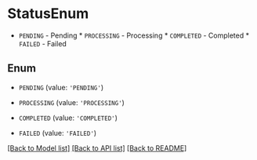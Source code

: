 # StatusEnum

* `PENDING` - Pending * `PROCESSING` - Processing * `COMPLETED` - Completed * `FAILED` - Failed

## Enum

* `PENDING` (value: `'PENDING'`)

* `PROCESSING` (value: `'PROCESSING'`)

* `COMPLETED` (value: `'COMPLETED'`)

* `FAILED` (value: `'FAILED'`)

[[Back to Model list]](../README.md#documentation-for-models) [[Back to API list]](../README.md#documentation-for-api-endpoints) [[Back to README]](../README.md)


